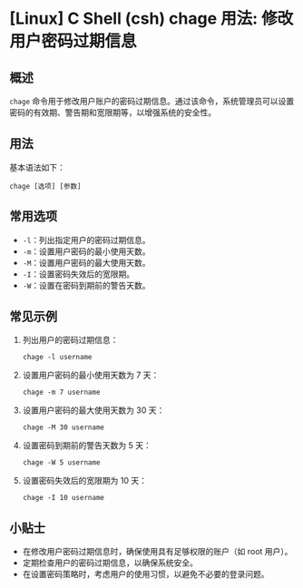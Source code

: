 # [Linux] C Shell (csh) chage 用法: 修改用户密码过期信息

## 概述
`chage` 命令用于修改用户账户的密码过期信息。通过该命令，系统管理员可以设置密码的有效期、警告期和宽限期等，以增强系统的安全性。

## 用法
基本语法如下：
```shell
chage [选项] [参数]
```

## 常用选项
- `-l`：列出指定用户的密码过期信息。
- `-m`：设置用户密码的最小使用天数。
- `-M`：设置用户密码的最大使用天数。
- `-I`：设置密码失效后的宽限期。
- `-W`：设置在密码到期前的警告天数。

## 常见示例
1. 列出用户的密码过期信息：
    ```shell
    chage -l username
    ```

2. 设置用户密码的最小使用天数为 7 天：
    ```shell
    chage -m 7 username
    ```

3. 设置用户密码的最大使用天数为 30 天：
    ```shell
    chage -M 30 username
    ```

4. 设置密码到期前的警告天数为 5 天：
    ```shell
    chage -W 5 username
    ```

5. 设置密码失效后的宽限期为 10 天：
    ```shell
    chage -I 10 username
    ```

## 小贴士
- 在修改用户密码过期信息时，确保使用具有足够权限的账户（如 root 用户）。
- 定期检查用户的密码过期信息，以确保系统安全。
- 在设置密码策略时，考虑用户的使用习惯，以避免不必要的登录问题。